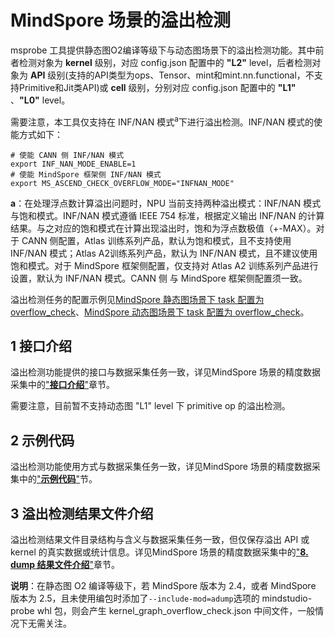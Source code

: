 # MindSpore 场景的溢出检测

msprobe 工具提供静态图O2编译等级下与动态图场景下的溢出检测功能。其中前者检测对象为 **kernel** 级别，对应 config.json 配置中的 **"L2"** level，后者检测对象为 **API** 级别(支持的API类型为ops、Tensor、mint和mint.nn.functional，不支持Primitive和Jit类API)或 **cell** 级别，分别对应 config.json 配置中的 **"L1"** 、**"L0"** level。

需要注意，本工具仅支持在 INF/NAN 模式<sup>a</sup>下进行溢出检测。INF/NAN 模式的使能方式如下：

```Shell
# 使能 CANN 侧 INF/NAN 模式
export INF_NAN_MODE_ENABLE=1
# 使能 MindSpore 框架侧 INF/NAN 模式
export MS_ASCEND_CHECK_OVERFLOW_MODE="INFNAN_MODE"
```

**a**：在处理浮点数计算溢出问题时，NPU 当前支持两种溢出模式：INF/NAN 模式与饱和模式。INF/NAN 模式遵循 IEEE 754 标准，根据定义输出 INF/NAN 的计算结果。与之对应的饱和模式在计算出现溢出时，饱和为浮点数极值（+-MAX）。对于 CANN 侧配置，Atlas 训练系列产品，默认为饱和模式，且不支持使用 INF/NAN 模式；Atlas A2训练系列产品，默认为 INF/NAN 模式，且不建议使用饱和模式。对于 MindSpore 框架侧配置，仅支持对 Atlas A2 训练系列产品进行设置，默认为 INF/NAN 模式。CANN 侧 与 MindSpore 框架侧配置须一致。

溢出检测任务的配置示例见[MindSpore 静态图场景下 task 配置为 overflow_check](https://gitee.com/ascend/mstt/blob/master/debug/accuracy_tools/msprobe/docs/03.config_examples.md#23-task-%E9%85%8D%E7%BD%AE%E4%B8%BA-overflow_check)、[MindSpore 动态图场景下 task 配置为 overflow_check](https://gitee.com/ascend/mstt/blob/master/debug/accuracy_tools/msprobe/docs/03.config_examples.md#33-task-%E9%85%8D%E7%BD%AE%E4%B8%BA-overflow_check)。


## 1 接口介绍

溢出检测功能提供的接口与数据采集任务一致，详见MindSpore 场景的精度数据采集中的["**接口介绍**"](./06.data_dump_MindSpore.md#6-接口介绍)章节。

需要注意，目前暂不支持动态图 "L1" level 下 primitive op 的溢出检测。

## 2 示例代码

溢出检测功能使用方式与数据采集任务一致，详见MindSpore 场景的精度数据采集中的["**示例代码**"](./06.data_dump_MindSpore.md#7-示例代码)节。

## 3 溢出检测结果文件介绍

溢出检测结果文件目录结构与含义与数据采集任务一致，但仅保存溢出 API 或 kernel 的真实数据或统计信息。详见MindSpore 场景的精度数据采集中的["**8. dump 结果文件介绍**"](./06.data_dump_MindSpore.md#8-dump-结果文件介绍)章节。

**说明**：在静态图 O2 编译等级下，若 MindSpore 版本为 2.4，或者 MindSpore 版本为 2.5，且未使用编包时添加了`--include-mod=adump`选项的 mindstudio-probe whl 包，则会产生 kernel_graph_overflow_check.json 中间文件，一般情况下无需关注。